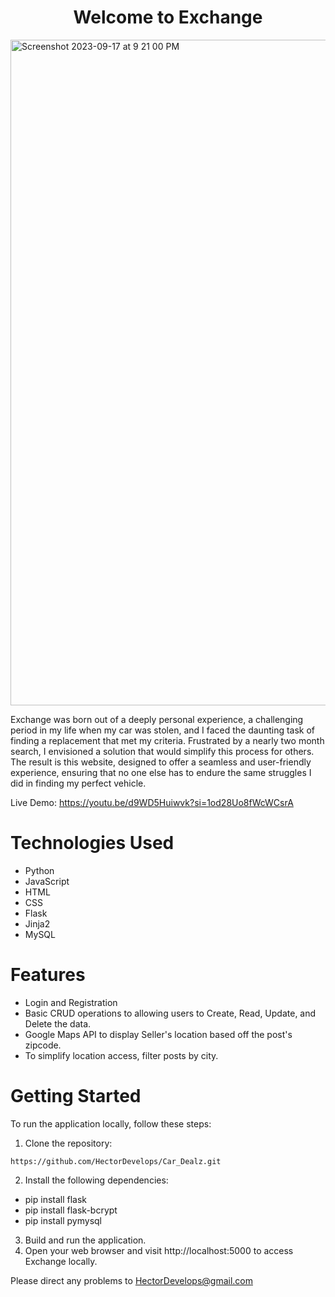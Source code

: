 <h1 align='center'>Welcome to Exchange</h1>

<img width="1065" alt="Screenshot 2023-09-17 at 9 21 00 PM" src="https://github.com/HectorDevelops/Exchange/assets/55935722/744cdce3-a0c4-403f-a132-d2f68b018f34">


Exchange was born out of a deeply personal experience, a challenging period in my life when my car was stolen, and I faced the daunting task of finding a replacement that met my criteria. Frustrated by a nearly two month search, I envisioned a solution that would simplify this process for others. The result is this website, designed to offer a seamless and user-friendly experience, ensuring that no one else has to endure the same struggles I did in finding my perfect vehicle. 

Live Demo: https://youtu.be/d9WD5Huiwvk?si=1od28Uo8fWcWCsrA

# Technologies Used 
* Python 
* JavaScript
* HTML 
* CSS
* Flask
* Jinja2
* MySQL

# Features
* Login and Registration
* Basic CRUD operations to allowing users to Create, Read, Update, and Delete the  data.
* Google Maps API to display Seller's location based off the post's zipcode.
* To simplify location access, filter posts by city. 

# Getting Started 
To run the application locally, follow these steps:

1. Clone the repository:
```
https://github.com/HectorDevelops/Car_Dealz.git
```
2. Install the following dependencies:
* pip install flask 
* pip install flask-bcrypt
* pip install pymysql

3. Build and run the application.
4. Open your web browser and visit http://localhost:5000 to access Exchange locally.

Please direct any problems to HectorDevelops@gmail.com

